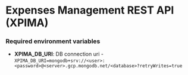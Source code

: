 # Expenses Management REST API (XPIMA)


### Required environment variables

- __XPIMA_DB_URI__: DB connection uri - `XPIMA_DB_URI=mongodb+srv://<user>:<password>@<server>.gcp.mongodb.net/<database>?retryWrites=true`